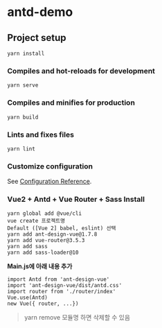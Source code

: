 # antd-demo

## Project setup
```
yarn install
```

### Compiles and hot-reloads for development
```
yarn serve
```

### Compiles and minifies for production
```
yarn build
```

### Lints and fixes files
```
yarn lint
```

### Customize configuration
See [Configuration Reference](https://cli.vuejs.org/config/).


### Vue2 + Antd + Vue Router + Sass Install
```
yarn global add @vue/cli
vue create 프로젝트명
Default ([Vue 2] babel, eslint) 선택
yarn add ant-design-vue@1.7.8
yarn add vue-router@3.5.3
yarn add sass
yarn add sass-loader@10
```
**Main.js에 아래 내용 추가**
```
import Antd from 'ant-design-vue'
import 'ant-design-vue/dist/antd.css'
import router from './router/index'
Vue.use(Antd)
new Vue({ router, ...})
```

>yarn remove 모듈명 하면 삭제할 수 있음
